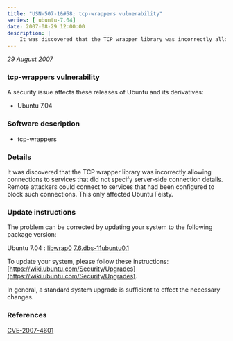 ```yaml
---
title: "USN-507-1&#58; tcp-wrappers vulnerability"
series: [ ubuntu-7.04]
date: 2007-08-29 12:00:00
description: |
    It was discovered that the TCP wrapper library was incorrectly allowing connections to services that did not specify server-side connection details.  Remote attackers could connect to services that had been configured to block such connections.  This only affected Ubuntu Feisty. 
--- 
```

 
 

*29 August 2007*

### tcp-wrappers vulnerability

A security issue affects these releases of Ubuntu and its derivatives:

* Ubuntu 7.04

### Software description

* tcp-wrappers 

### Details

It was discovered that the TCP wrapper library was incorrectly allowing connections to services that did not specify server-side connection details. Remote attackers could connect to services that had been configured to block such connections. This only affected Ubuntu Feisty. 

### Update instructions

The problem can be corrected by updating your system to the following package version:

Ubuntu 7.04
 : [libwrap0](https://launchpad.net/ubuntu/+source/tcp-wrappers) <span> [7.6.dbs-11ubuntu0.1](https://launchpad.net/ubuntu/+source/tcp-wrappers/7.6.dbs-11ubuntu0.1) </span> 

To update your system, please follow these instructions: [https://wiki.ubuntu.com/Security/Upgrades](https://wiki.ubuntu.com/Security/Upgrades).

In general, a standard system upgrade is sufficient to effect the necessary changes. 

### References

 
 [CVE-2007-4601](http://people.ubuntu.com/~ubuntu-security/cve/CVE-2007-4601)
 

